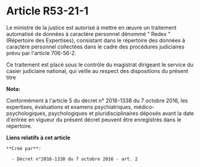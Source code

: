 # Article R53-21-1

Le ministre de la justice est autorisé à mettre en œuvre un traitement automatisé de données à caractère personnel dénommé “
Redex ” (Répertoire des Expertises), consistant dans le répertoire des données à caractère personnel collectées dans le cadre
des procédures judiciaires prévu par l'article 706-56-2. 

Ce traitement est placé sous le contrôle du magistrat dirigeant le service du casier judiciaire national, qui veille au
respect des dispositions du présent titre

**Nota:**

Conformément à l'article 5 du décret n° 2016-1338 du 7 octobre 2016, les expertises, évaluations et examens psychiatriques,
médico-psychologiques, psychologiques et pluridisciplinaires déposés avant la date d'entrée en vigueur du présent décret
peuvent être enregistrés dans le répertoire.

**Liens relatifs à cet article**

	**Créé par**:

	  - Décret n°2016-1338 du 7 octobre 2016 - art. 2
